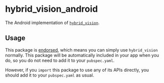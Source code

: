 # hybrid_vision_android

The Android implementation of [`hybrid_vision`][1].

## Usage

This package is [endorsed][2], which means you can simply use `hybrid_vision`
normally. This package will be automatically included in your app when you do,
so you do not need to add it to your `pubspec.yaml`.

However, if you `import` this package to use any of its APIs directly, you
should add it to your `pubspec.yaml` as usual.

[1]: https://pub.dev/packages/hybrid_vision
[2]: https://flutter.dev/docs/development/packages-and-plugins/developing-packages#endorsed-federated-plugin

